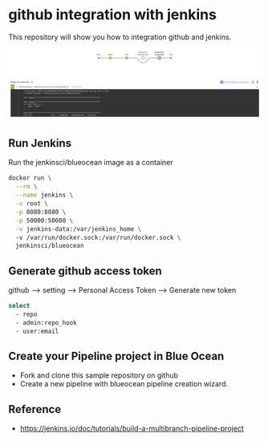 # github integration with jenkins

This repository will show you how to integration github and jenkins.

![alt text](https://github.com/allanhung/jenkins_ci_example/raw/master/jenkins_workflow.png "jenkins workflow")

## Run Jenkins

Run the jenkinsci/blueocean image as a container
```bash
docker run \
  --rm \
  --name jenkins \
  -u root \
  -p 8080:8080 \
  -p 50000:50000 \
  -v jenkins-data:/var/jenkins_home \ 
  -v /var/run/docker.sock:/var/run/docker.sock \
  jenkinsci/blueocean
```

## Generate github access token
github --> setting --> Personal Access Token --> Generate new token
```bash
select
  - repo
  - admin:repo_hook
  - user:email
```

## Create your Pipeline project in Blue Ocean
* Fork and clone this sample repository on github
* Create a new pipeline with blueocean pipeline creation wizard.

## Reference
  * https://jenkins.io/doc/tutorials/build-a-multibranch-pipeline-project
